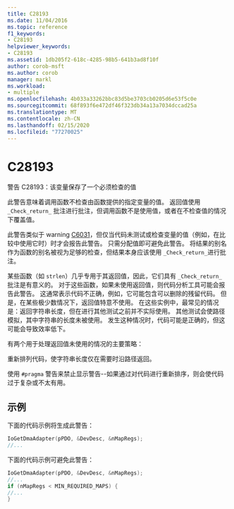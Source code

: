 ```yaml
---
title: C28193
ms.date: 11/04/2016
ms.topic: reference
f1_keywords:
- C28193
helpviewer_keywords:
- C28193
ms.assetid: 1db205f2-618c-4285-98b5-641b3ad8f10f
author: corob-msft
ms.author: corob
manager: markl
ms.workload:
- multiple
ms.openlocfilehash: 4b033a33262bbc83d5be3703cb0205d6e53f5c0e
ms.sourcegitcommit: 68f893f6e472df46f323db34a13a7034dccad25a
ms.translationtype: MT
ms.contentlocale: zh-CN
ms.lasthandoff: 02/15/2020
ms.locfileid: "77270025"
---
```

# <a name="c28193"></a>C28193
警告 C28193：该变量保存了一个必须检查的值

 此警告意味着调用函数不检查由函数提供的指定变量的值。 返回值使用 `_Check_return_` 批注进行批注，但调用函数不是使用值，或者在不检查值的情况下覆盖值。

 此警告类似于 warning [C6031](../code-quality/c6031.md)，但仅当代码未测试或检查变量的值（例如，在比较中使用它时）时才会报告此警告。 只需分配值即可避免此警告。 将结果的别名作为函数的别名被视为足够的检查，但结果本身应该使用 `_Check_return_`进行批注。

 某些函数（如 `strlen`）几乎专用于其返回值，因此，它们具有 `_Check_return_` 批注是有意义的。 对于这些函数，如果未使用返回值，则代码分析工具可能会报告此警告。 这通常表示代码不正确，例如，它可能包含可以删除的残留代码。 但是，在某些极少数情况下，返回值特意不使用。 在这些实例中，最常见的情况是：返回字符串长度，但在进行其他测试之前并不实际使用。 其他测试会使路径模拟，其中字符串的长度未被使用。 发生这种情况时，代码可能是正确的，但这可能会导致效率低下。

 有两个用于处理返回值未使用的情况的主要策略：

 重新排列代码，使字符串长度仅在需要时沿路径返回。

 使用 `#pragma` 警告来禁止显示警告--如果通过对代码进行重新排序，则会使代码过于复杂或不太有用。

## <a name="example"></a>示例
 下面的代码示例将生成此警告：

```cpp
IoGetDmaAdapter(pPDO, &DevDesc, &nMapRegs);
//...
```

 下面的代码示例可避免此警告：

```cpp
IoGetDmaAdapter(pPDO, &DevDesc, &nMapRegs);
//...
if (nMapRegs < MIN_REQUIRED_MAPS) {
//...
}
```
